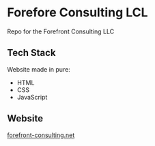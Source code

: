 # Forefore Consulting LCL

Repo for the Forefront Consulting LLC

## Tech Stack

Website made in pure:
- HTML
- CSS
- JavaScript

## Website

[forefront-consulting.net](https://forefront-consulting.net)


